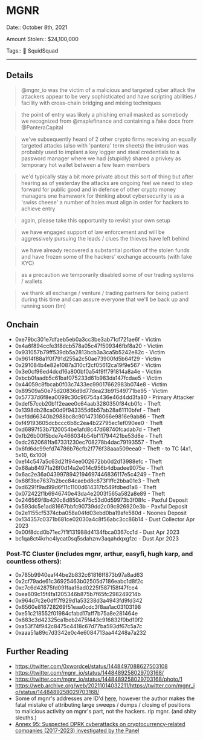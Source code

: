 # MGNR

Date:: October 8th, 2021

Amount Stolen:: $24,100,000

Tags:: 🔑 SquidSquad


---


## Details

> @mgnr_io was the victim of a malicious and targeted cyber attack the attackers appear to be very sophisticated and have scripting abilities / facility with cross-chain bridging and mixing techniques

> the point of entry was likely a phishing email masked as somebody we recognized from @maplefinance and containing a fake docx from @PanteraCapital

> we've subsequently heard of 2 other crypto firms receiving an equally targeted attacks (also with 'pantera' term sheets) the intrusion was probably used to implant a key logger and steal credentials to a password manager where we had (stupidly) shared a privkey as temporary hot wallet between a few team members

> we'd typically stay a bit more private about this sort of thing but after hearing as of yesterday the attacks are ongoing feel we need to step forward for public good and in defense of other crypto money managers one framework for thinking about cybersecurity is as a 'swiss cheese' a number of holes must align in order for hackers to achieve entry

> again, please take this opportunity to revisit your own setup

> we have engaged support of law enforcement and will be aggressively pursuing the leads / clues the thieves have left behind

> we have already recovered a substantial portion of the stolen funds and have frozen some of the hackers' exchange accounts (with fake KYC)

> as a precaution we temporarily disabled some of our trading systems / wallets

> we thank all exchange / venture / trading partners for being patient during this time and can assure everyone that we'll be back up and running soon (tm)


## Onchain


- 0xe79bc301e7dfaeb5eb0a3cc3be3ab71cf721ae6f - Victim
- 0x4a6f894ccfe3f8dcb578a05c47f509346fbf8a20 - Victim
- 0x931057b79ff539db5a2813bcb3a3ca5b5242e82c - Victim
- 0x9614f88a1f0f791d255a2c50ae73900fd5b64f29 - Victim
- 0x291084b4e82e1087a310cf2cf05612ca19f9e567 - Victim
- 0x3e0cf96ed4dcd16a800bf0a54f9ff791814a8a4e - Victim
- 0xbcb0faadb5c61baf075233d61b983da147fcdae5 - Victim
- 0x44059c8fbcab0f03c7433ec99017662983b074e8 - Victim
- 0x89509a50e75d20836d9d77dea23b91549771be95 - Victim
- 0x57737d6f8ea0099c30c96754a436e46d4dd3fa80 - Primary Attacker
- 0xdef57ccb20b1f2eaee0c64aab3280350f84cb0fc - Theft
- 0x1398db28ca00d9f943355d6b57ab28a61110bfef - Theft
- 0xefdd66340b2988bc8c90147318066e9816e9ab86 - Theft
- 0xf49193605dcbccc6b8c2ea4b22795ec1ef090ee0 - Theft
- 0xd6897f53b7120054be1afd8c47d68740fcadab7d - Theft
- 0xfb26b00f5bde7e466034b54bf11794421be53d6e - Theft
- 0xdc2620681fa67331230ec708278b4dac79193557 - Theft
- 0x6fd6dc99efd74786b76cfb2f776f38aaa509eea0 - Theft - to TC (4x1, 5x10, 6x100)
- 0xe14c547a5c63d21f94ee002672bb0d2d13988efc - Theft
- 0x68ab84971a26f0d14a2e014c956b4dbadee9075e - Theft
- 0x6ac2e36a0439978942194697446836117e5c4249 - Theft
- 0x68f3be7637b2bcc84caebd8c873f1ffc2bba01e3 - Theft
- 0xd6291f9ad99d6f11c1100d614317b549fdbed1a6 - Theft
- 0x072422f1b6946740e43da4e2003f565a582a8e89 - Theft
- 0x246569f8b420c8d850c475c53d0d59973b3f08fc - Paxful Deposit
- 0x593dc5e1ad81667bbfc90739dd2c09c926920e3b - Paxful Deposit
- 0x2e1155cf5374cba058a04fd03ebd0ba19afe580d - Noones Deposit
- 0x134357c0371b681ce02030a4c8f56abc3cc86b14 - Dust Collector Apr 2023
- 0x00f8dcd0b71ec7f1f131988d4134fbca0367cc1d - Dust Apr 2023
- bc1qa8ct4krhc4lycat0sq5sdahznv3aqahdqxgfzc - Dust Apr 2023


### Post-TC Cluster (includes mgnr, arthur, easyfi, hugh karp, and countless others): 

- 0x785b9940eaf44be2b832c61816ff873b97a8ad63
- 0x2cf79ade61c36925463b02505d7186eabc1d8f2c
- 0xc7c6d42875fd091faa16ad0225f587158f47fce4
- 0xea609c15f4fa1205346b875b7f65fc298249214b
- 0x964d7c2e0dff7f929d1a53238d3a4943fd9fd342
- 0x6560e818728269f51eaa0cdc3f8aa1ac03103198
- 0xe51c218552f01984cfabd17aff7b75a8e281464e
- 0x683c3d42325ca1beb2475f443c916832f0bd10f2
- 0xa53f74f942c8475c4418c67d77ba593df67c5a7c
- 0xaaa51a89c7d3342e0c4e6084713aa44248a7a232


## Further Reading

- https://twitter.com/0xwordcel/status/1448497088627503108
- https://twitter.com/mgnr_io/status/1448489258029703168/
- https://twitter.com/mgnr_io/status/1448489258029703168/photo/1
- https://web.archive.org/web/20211014032211/https://twitter.com/mgnr_io/status/1448489258029703168/
- Some of mgnr's addresses are ID'd [here](https://cryptocatvc.medium.com/mgnr-io-maple-finance-7e70241e5f4), however the author makes the fatal mistake of attributing large sweeps / dumps / closing of positions to malicious activity on mgnr's part, not the hackers. rip mgnr. (and shity sleuths.)
- [Annex 95: Suspected DPRK cyberattacks on cryptocurrency-related companies (2017-2023) investigated by the Panel](../pdfs/2024-03-07_UN-Security-Council_s-2024-215.pdf)

